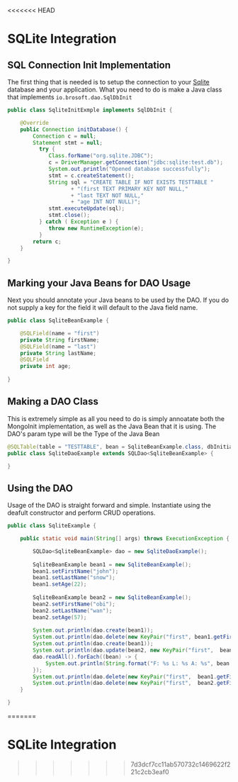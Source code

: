 <<<<<<< HEAD
# SQLite Integration

## SQL Connection Init Implementation

The first thing that is needed is to setup the connection to your [Sqlite](https://sqlite.org/index.html) database and your application. What you need to do is make a Java class that implements `io.brosoft.dao.SqlDbInit`

```java
public class SqliteInitExmple implements SqlDbInit {

	@Override
	public Connection initDatabase() {
		Connection c = null;
		Statement stmt = null;
	      try {
	         Class.forName("org.sqlite.JDBC");
	         c = DriverManager.getConnection("jdbc:sqlite:test.db");
	         System.out.println("Opened database successfully");
	         stmt = c.createStatement();
	         String sql = "CREATE TABLE IF NOT EXISTS TESTTABLE "
	         		+ "(first TEXT PRIMARY KEY NOT NULL,"
	         		+ "last TEXT NOT NULL,"
	         		+ "age INT NOT NULL)"; 
	         stmt.executeUpdate(sql);
	         stmt.close();
	      } catch ( Exception e ) {
	         throw new RuntimeException(e);
	      }
	    return c;
	}

}
```

## Marking your Java Beans for DAO Usage

Next you should annotate your Java beans to be used by the DAO. If you do not supply a key for the field it will default to the Java field name.

```java
public class SqliteBeanExample {

	@SQLField(name = "first")
	private String firstName;
	@SQLField(name = "last")
	private String lastName;
	@SQLField
    private int age;
    
}
```

## Making a DAO Class

This is extremely simple as all you need to do is simply annoatate both the MongoInit implementation, as well as the Java Bean that it is using. The DAO's param type will be the Type of the Java Bean

```java
@SQLTable(table = "TESTTABLE", bean = SqliteBeanExample.class, dbInitializer = SqliteInitExmple.class)
public class SqliteDaoExample extends SQLDao<SqliteBeanExample> {

}
```

## Using the DAO

Usage of the DAO is straight forward and simple. Instantiate using the deafult constructor and perform CRUD operations.

```java
public class SqliteExample {

	public static void main(String[] args) throws ExecutionException {

		SQLDao<SqliteBeanExample> dao = new SqliteDaoExample();
		
		SqliteBeanExample bean1 = new SqliteBeanExample();
		bean1.setFirstName("john");
		bean1.setLastName("snow");
		bean1.setAge(22);
		
		SqliteBeanExample bean2 = new SqliteBeanExample();
		bean2.setFirstName("obi");
		bean2.setLastName("wan");
		bean2.setAge(57);
		
		System.out.println(dao.create(bean1));
		System.out.println(dao.delete(new KeyPair("first", bean1.getFirstName())));
		System.out.println(dao.create(bean1));
		System.out.println(dao.update(bean2, new KeyPair("first",  bean1.getFirstName())));
		dao.readAll().forEach((bean) -> {
			System.out.println(String.format("F: %s L: %s A: %s", bean.getFirstName(), bean.getLastName(), bean.getAge()));
		});
		System.out.println(dao.delete(new KeyPair("first",  bean1.getFirstName())));
		System.out.println(dao.delete(new KeyPair("first",  bean2.getFirstName())));
	}

}
```
=======
# SQLite Integration
>>>>>>> 7d3dcf7cc11ab570732c1469622f221c2cb3eaf0
